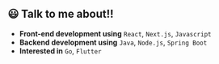 ## 😃 Talk to me about!!

- **Front-end development using** `React`, `Next.js`, `Javascript`
- **Backend development using** `Java`, `Node.js`, `Spring Boot`
- **Interested in** `Go`, `Flutter`
